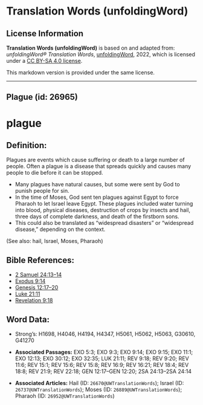 # Translation Words (unfoldingWord)

## License Information

**Translation Words (unfoldingWord)** is based on and adapted from: _unfoldingWord® Translation Words_, [unfoldingWord](https://unfoldingword.org/utw), 2022, which is licensed under a [CC BY-SA 4.0 license](https://creativecommons.org/licenses/by-sa/4.0/legalcode.en).

This markdown version is provided under the same license.



--------------------------------

## Plague (id: 26965)

plague
======

Definition:
-----------

Plagues are events which cause suffering or death to a large number of people. Often a plague is a disease that spreads quickly and causes many people to die before it can be stopped.

* Many plagues have natural causes, but some were sent by God to punish people for sin.
* In the time of Moses, God sent ten plagues against Egypt to force Pharaoh to let Israel leave Egypt. These plagues included water turning into blood, physical diseases, destruction of crops by insects and hail, three days of complete darkness, and death of the firstborn sons.
* This could also be translated as “widespread disasters” or “widespread disease,” depending on the context.

(See also: hail, Israel, Moses, Pharaoh)

Bible References:
-----------------

* [2 Samuel 24:13–14](https://ref.ly/2Sam24:13-2Sam24:14)
* [Exodus 9:14](https://ref.ly/Exod9:14)
* [Genesis 12:17–20](https://ref.ly/Gen12:17-Gen12:20)
* [Luke 21:11](https://ref.ly/Luke21:11)
* [Revelation 9:18](https://ref.ly/Rev9:18)

Word Data:
----------

* Strong’s: H1698, H4046, H4194, H4347, H5061, H5062, H5063, G30610, G41270

* **Associated Passages:** EXO 5:3; EXO 9:3; EXO 9:14; EXO 9:15; EXO 11:1; EXO 12:13; EXO 30:12; EXO 32:35; LUK 21:11; REV 9:18; REV 9:20; REV 11:6; REV 15:1; REV 15:6; REV 15:8; REV 16:9; REV 16:21; REV 18:4; REV 18:8; REV 21:9; REV 22:18; GEN 12:17–GEN 12:20; 2SA 24:13–2SA 24:14
* **Associated Articles:** Hail (ID: `26670@UWTranslationWords`); Israel (ID: `26737@UWTranslationWords`); Moses (ID: `26889@UWTranslationWords`); Pharaoh (ID: `26952@UWTranslationWords`)

